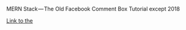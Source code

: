 MERN Stack — The Old Facebook Comment Box Tutorial except 2018

[Link to the](https://medium.com/@bryantheastronaut/ok-here-we-go-b9f683c5a00c)